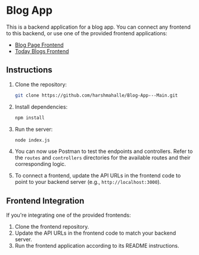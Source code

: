 # Blog App

This is a backend application for a blog app. You can connect any frontend to this backend, or use one of the provided frontend applications:

- [Blog Page Frontend](https://github.com/harshmahalle/Blog-Page.git)
- [Today Blogs Frontend](https://github.com/harshmahalle/today-blogs.git)

## Instructions

1. Clone the repository:
   ```bash
   git clone https://github.com/harshmahalle/Blog-App---Main.git
   ```

2. Install dependencies:
   ```bash
   npm install
   ```

3. Run the server:
   ```bash
   node index.js
   ```

4. You can now use Postman to test the endpoints and controllers. Refer to the `routes` and `controllers` directories for the available routes and their corresponding logic.

5. To connect a frontend, update the API URLs in the frontend code to point to your backend server (e.g., `http://localhost:3000`).

## Frontend Integration

If you're integrating one of the provided frontends:

1. Clone the frontend repository.
2. Update the API URLs in the frontend code to match your backend server.
3. Run the frontend application according to its README instructions.
